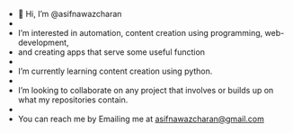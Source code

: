 - 👋 Hi, I’m @asifnawazcharan
- 
-  I’m interested in automation, content creation using programming, web-development, 
-  and creating apps that serve some useful function
- 
-  I’m currently learning content creation using python.
-  
-  I’m looking to collaborate on any project that involves or builds up on what my repositories contain.
-  
-  You can reach me by Emailing me at asifnawazcharan@gmail.com

<!---
asifnawazcharan/asifnawazcharan is a ✨ special ✨ repository because its `README.md` (this file) appears on your GitHub profile.
You can click the Preview link to take a look at your changes.
--->
